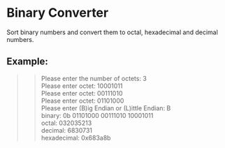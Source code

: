 # Binary Converter

Sort binary numbers and convert them to octal, hexadecimal and decimal numbers.

## Example:

>> Please enter the number of octets: 3 <br>
>> Please enter octet: 10001011 <br>
>> Please enter octet: 00111010 <br>
>> Please enter octet: 01101000 <br>
>> Please enter (B)ig Endian or (L)ittle Endian: B <br>
binary: 0b 01101000 00111010 10001011 <br>
octal: 032035213 <br>
decimal: 6830731 <br>
hexadecimal: 0x683a8b <br>